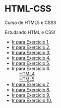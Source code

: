 # HTML-CSS
 Curso de HTML5 e CSS3
 
 Estudando HTML e CSS!

<ul>
    <li><a href="https://nikollllllas.github.io/HTML-CSS/Exercicios/ex001/index.html">Ir para Exercício 1.</a></li>
    <li><a href="https://nikollllllas.github.io/HTML-CSS/Exercicios/ex002/index.html">Ir para Exercício 2.</a></li>
    <li><a href="https://nikollllllas.github.io/HTML-CSS/Exercicios/ex003/index.html">Ir para Exercício 3.</a></li>
    <li><a href="https://nikollllllas.github.io/HTML-CSS/Exercicios/ex004/index.html">Ir para Exercício 4.</a></li>
    <li><a href="https://nikollllllas.github.io/HTML-CSS/Exercicios/ex005/index.html">Ir para Exercício 5.</a></li>
    <li>Ir para Exercício 6.
        <ol><a href="https://nikollllllas.github.io/HTML-CSS/Exercicios/ex006/html4.html">HTML4</a></ol>
        <ol><a href="https://nikollllllas.github.io/HTML-CSS/Exercicios/ex006/html5.html">HTML5</a></ol>
    </li>
    <li><a href="https://nikollllllas.github.io/HTML-CSS/Exercicios/ex007/index.html">Ir para Exercício 7.</a></li>
    <li><a href="https://nikollllllas.github.io/HTML-CSS/Exercicios/ex008/index.html">Ir para Exercício 8.</a></li>
    <li><a href="https://nikollllllas.github.io/HTML-CSS/Exercicios/ex009/index.html">Ir para Exercício 9.</a></li>
    <li><a href="https://nikollllllas.github.io/HTML-CSS/Exercicios/ex010/index.html">Ir para Exercício 10.</a></li>
</ul>

